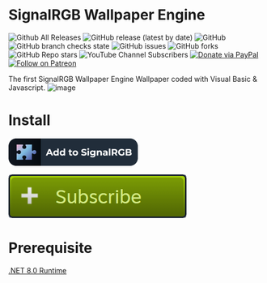 # SignalRGB Wallpaper Engine
![Github All Releases](https://img.shields.io/github/downloads/qiangqiang101/SignalRGB-Wallpaper-Engine/total.svg)
![GitHub release (latest by date)](https://img.shields.io/github/v/release/qiangqiang101/SignalRGB-Wallpaper-Engine)
![GitHub](https://img.shields.io/github/license/qiangqiang101/SignalRGB-Wallpaper-Engine)
![GitHub branch checks state](https://img.shields.io/github/checks-status/qiangqiang101/SignalRGB-Wallpaper-Engine/master)
![GitHub issues](https://img.shields.io/github/issues/qiangqiang101/SignalRGB-Wallpaper-Engine)
![GitHub forks](https://img.shields.io/github/forks/qiangqiang101/SignalRGB-Wallpaper-Engine?style=social)
![GitHub Repo stars](https://img.shields.io/github/stars/qiangqiang101/SignalRGB-Wallpaper-Engine?style=social)
![YouTube Channel Subscribers](https://img.shields.io/youtube/channel/subscribers/UCAZlasvEy1euunP1M7nwj5Q?style=social)
[![Donate via PayPal](https://img.shields.io/badge/Donate-Paypal-brightgreen)](https://paypal.me/imnotmental)
[![Follow on Patreon](https://img.shields.io/badge/Donate-Patreon-orange)](https://www.patreon.com/imnotmental)

The first SignalRGB Wallpaper Engine Wallpaper coded with Visual Basic & Javascript.
![image](https://github.com/user-attachments/assets/77027bf4-4fda-4d27-86c2-138ebffbe07a)

# Install
[![Click here to add this repo to SignalRGB](https://raw.githubusercontent.com/SRGBmods/QMK-Images/main/images/add-to-signalrgb.png)](https://srgbmods.net/s?p=addon/install?url=https://github.com/qiangqiang101/SignalRGB-Wallpaper-Engine)

[![Click here to add this repo to SignalRGB](https://raw.githubusercontent.com/qiangqiang101/SignalRGB-Wallpaper-Engine/refs/heads/main/subsbutton.png)](https://steamcommunity.com/sharedfiles/filedetails/?id=3475033880)

# Prerequisite
[.NET 8.0 Runtime](https://dotnet.microsoft.com/en-us/download/dotnet/8.0)
